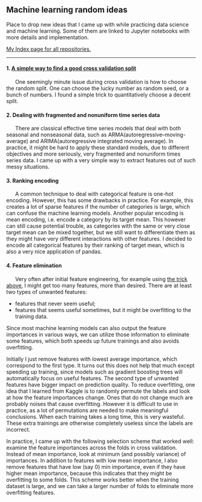 ## Machine learning random ideas

Place to drop new ideas that I came up with while practicing data science and machine learning. Some of them are linked to Jupyter notebooks with more details and implementation.

[My Index page for all repositories.](https://github.com/zxfsheep/Index/blob/master/README.md)

---
#### 1. [A simple way to find a good cross validation split](https://github.com/zxfsheep/ML-random-ideas/blob/master/Find_best_split.ipynb)
&nbsp;&nbsp;&nbsp;&nbsp;&nbsp;&nbsp;One seemingly minute issue during cross validation is how to choose the random split. One can choose the lucky number as random seed, or a bunch of numbers. I found a simple trick to quantitatively choose a decent split.
   
#### 2. Dealing with fragmented and nonuniform time series data
&nbsp;&nbsp;&nbsp;&nbsp;&nbsp;&nbsp;There are classical effective time series models that deal with both seasonal and nonseasonal data, such as ARMA(autoregressive–moving-average) and ARIMA(autoregressive integrated moving average). In practice, it might be hard to apply these standard models, due to different objectives and more seriously, very fragmented and nonuniform times series data. I came up with a very simple way to extract features out of such messy situations.
   
#### 3. Ranking encoding
&nbsp;&nbsp;&nbsp;&nbsp;&nbsp;&nbsp;A common technique to deal with categorical feature is one-hot encoding. However, this has some drawbacks in practice. For example, this creates a lot of sparse features if the number of categories is large, which can confuse the machine learning models. Another popular encoding is mean encoding, i.e. encode a category by its target mean. This however can still cause potential trouble, as categories with the same or very close target mean can be mixed together, but we still want to differentiate them as they might have very different interactions with other features. I decided to encode all categorical features by their ranking of target mean, which is also a very nice application of pandas.

#### 4. Feature elimination
&nbsp;&nbsp;&nbsp;&nbsp;&nbsp;&nbsp;Very often after initial feature engineering, for example using [the trick above](https://github.com/zxfsheep/ML-random-ideas/blob/master/README.md#2-dealing-with-fragmented-and-nonuniform-time-series-data), I might get too many features, more than desired. There are at least two types of unwanted features:
  * features that never seem useful;
  * features that seems useful sometimes, but it might be overfitting to the training data.
  
Since most machine learning models can also output the feature importances in various ways, we can utilize those information to eliminate some features, which both speeds up future trainings and also avoids overfitting. 

Initially I just remove features with lowest average importance, which correspond to the first type. It turns out this does not help that much except speeding up training, since models such as gradient boosting trees will automatically focus on useful features. The second type of unwanted features have bigger impact on prediction quality. To reduce overfitting, one idea that I learned from Kaggle is to randomly permute the labels and look at how the feature importances change. Ones that do not change much are probably noises that cause overfitting. However it is difficult to use in practice, as a lot of permutations are needed to make meaningful conclusions. When each training takes a long time, this is very wasteful. These extra trainings are otherwise completely useless since the labels are incorrect.

In practice, I came up with the following selection scheme that worked well: examine the feature importances across the folds in cross validation. Instead of mean importance, look at minimum (and possibly variance) of importances. In addition to features with low mean importance, I also remove features that have low (say 0) min importance, even if they have higher mean importance, because this indicates that they might be overfitting to some folds. This scheme works better when the training dataset is large, and we can take a larger number of folds to eliminate more overfitting features.

